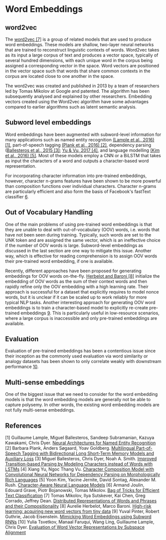 # Word Embeddings

## word2vec

The [word2vec [7]](https://arxiv.org/abs/1310.4546) is a group of related models that are used to produce word embeddings. These models are shallow, two-layer neural networks that are trained to reconstruct linguistic contexts of words. Word2vec takes as its input a large corpus of text and produces a vector space, typically of several hundred dimensions, with each unique word in the corpus being assigned a corresponding vector in the space. Word vectors are positioned in the vector space such that words that share common contexts in the corpus are located close to one another in the space.

The word2vec was created and published in 2013 by a team of researchers led by Tomas Mikolov at Google and patented. The algorithm has been subsequently analysed and explained by other researchers. Embedding vectors created using the Word2vec algorithm have some advantages compared to earlier algorithms such as latent semantic analysis.

## Subword level embeddings

Word embeddings have been augmented with subword-level information for many applications such as named entity recognition [(Lample et al., 2016) [1]](https://arxiv.org/abs/1603.01360), part-of-speech tagging [(Plank et al., 2016) [2]](https://arxiv.org/abs/1604.05529), dependency parsing ([Ballesteros et al., 2015 [3]](https://www.aclweb.org/anthology/D15-1041/); [Yu & Vu, 2017 [4]](https://arxiv.org/abs/1705.10814), and language modelling [(Kim et al., 2016) [5]](https://arxiv.org/abs/1508.06615). Most of these models employ a CNN or a BiLSTM that takes as input the characters of a word and outputs a character-based word representation.

For incorporating character information into pre-trained embeddings, however, character n-grams features have been shown to be more powerful than composition functions over individual characters. Character n-grams are particularly efficient and also form the basis of Facebook's fastText classifier [6](https://arxiv.org/abs/1607.01759).

## Out of Vocabulary Handling

One of the main problems of using pre-trained word embeddings is that they are unable to deal with out-of-vocabulary (OOV) words, i.e. words that have not been seen during training. Typically, such words are set to the UNK token and are assigned the same vector, which is an ineffective choice if the number of OOV words is large. Subword-level embeddings as discussed in the last section are one way to mitigate this issue. Another way, which is effective for reading comprehension is to assign OOV words their pre-trained word embedding, if one is available.

Recently, different approaches have been proposed for generating embeddings for OOV words on-the-fly. [Herbelot and Baroni [8]](https://arxiv.org/abs/1707.06556) initialize the embedding of OOV words as the sum of their context words and then rapidly refine only the OOV embedding with a high learning rate. Their approach is successful for a dataset that explicitly requires to model nonce words, but it is unclear if it can be scaled up to work reliably for more typical NLP tasks. Another interesting approach for generating OOV word embeddings is to train a character-based model to explicitly re-create pre-trained embeddings [9](https://arxiv.org/abs/1707.06961). This is particularly useful in low-resource scenarios, where a large corpus is inaccessible and only pre-trained embeddings are available.

## Evaluation

Evaluation of pre-trained embeddings has been a contentious issue since their inception as the commonly used evaluation via word similarity or analogy datasets has been shown to only correlate weakly with downstream performance [10](https://www.aclweb.org/anthology/D15-1243.pdf).

## Multi-sense embeddings

One of the biggest issue that we need to consider for the word embedding models is that the word embedding models are generally not be able to capture polysemy. In other words, the existing word embedding models are not fully multi-sense embeddings.

## References

[1] Guillaume Lample, Miguel Ballesteros, Sandeep Subramanian, Kazuya Kawakami, Chris Dyer. [Neural Architectures for Named Entity Recognition](https://arxiv.org/abs/1603.01360)
[2] Barbara Plank, Anders Søgaard, Yoav Goldberg. [Multilingual Part-of-Speech Tagging with Bidirectional Long Short-Term Memory Models and Auxiliary Loss](https://arxiv.org/abs/1604.05529)
[3] Miguel Ballesteros, Chris Dyer, Noah A. Smith. [Improved Transition-based Parsing by Modeling Characters instead of Words with LSTMs](https://www.aclweb.org/anthology/D15-1041/)
[4] Xiang Yu, Ngoc Thang Vu. [Character Composition Model with Convolutional Neural Networks for Dependency Parsing on Morphologically Rich Languages](https://arxiv.org/abs/1705.10814)
[5] Yoon Kim, Yacine Jernite, David Sontag, Alexander M. Rush. [Character-Aware Neural Language Models](https://arxiv.org/abs/1508.06615)
[6] Armand Joulin, Edouard Grave, Piotr Bojanowski, Tomas Mikolov. [Bag of Tricks for Efficient Text Classification](https://arxiv.org/abs/1607.01759)
[7] Tomas Mikolov, Ilya Sutskever, Kai Chen, Greg Corrado, Jeffrey Dean. [Distributed Representations of Words and Phrases and their Compositionality](https://arxiv.org/abs/1310.4546)
[8] Aurelie Herbelot, Marco Baroni. [High-risk learning: acquiring new word vectors from tiny data](https://arxiv.org/abs/1707.06556)
[9] Yuval Pinter, Robert Guthrie, Jacob Eisenstein. [Mimicking Word Embeddings using Subword RNNs](https://arxiv.org/abs/1707.06961)
[10] Yulia Tsvetkov, Manaal Faruqui, Wang Ling, Guillaume Lample, Chris Dyer. [Evaluation of Word Vector Representations by Subspace Alignment](https://www.aclweb.org/anthology/D15-1243.pdf)
